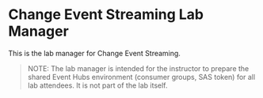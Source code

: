 ﻿# Change Event Streaming Lab Manager

This is the lab manager for Change Event Streaming.

> NOTE: The lab manager is intended for the instructor to prepare the shared Event Hubs environment (consumer groups, SAS token) for all lab attendees. It is not part of the lab itself.
